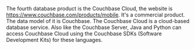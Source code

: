 The fourth database product is the Couchbase Cloud, the website is https://www.couchbase.com/products/mobile. It's a commercial product. The data model of it is Couchbase. The Couchbase Cloud is a cloud-based database service. Also like the Couchbase Server, Java and Python can access Couchbase Cloud using the Couchbase SDKs (Software Development Kits) for these languages.
